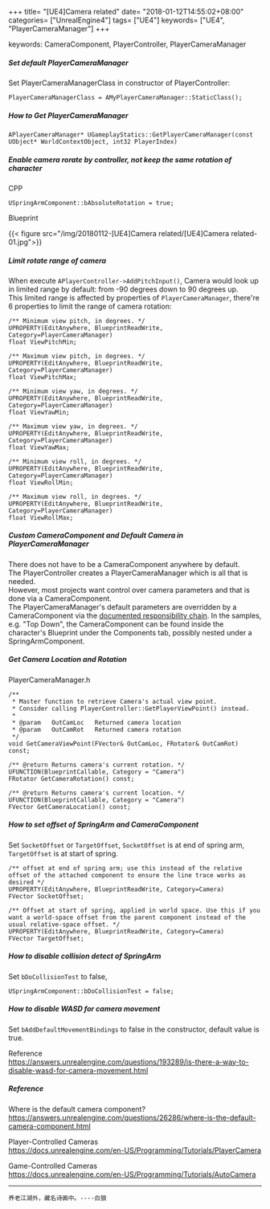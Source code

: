 +++
title= "[UE4]Camera related"
date= "2018-01-12T14:55:02+08:00"
categories= ["UnrealEngine4"]
tags= ["UE4"]
keywords= ["UE4", "PlayerCameraManager"]
+++

keywords: CameraComponent, PlayerController, PlayerCameraManager

##### Set default PlayerCameraManager

Set PlayerCameraManagerClass in constructor of PlayerController:

	PlayerCameraManagerClass = AMyPlayerCameraManager::StaticClass();
	
##### How to Get PlayerCameraManager

	APlayerCameraManager* UGameplayStatics::GetPlayerCameraManager(const UObject* WorldContextObject, int32 PlayerIndex)

##### Enable camera rorate by controller, not keep the same rotation of character

CPP

	USpringArmComponent::bAbsoluteRotation = true;
	
Blueprint

{{< figure src="/img/20180112-[UE4]Camera related/[UE4]Camera related-01.jpg">}}
    
##### Limit rotate range of camera

When execute `APlayerController->AddPitchInput()`, Camera would look up in limited range by default: from -90 degrees down to 90 degrees up.  
This limited range is affected by properties of `PlayerCameraManager`, there're 6 properties to limit the range of camera rotation:

    /** Minimum view pitch, in degrees. */
	UPROPERTY(EditAnywhere, BlueprintReadWrite, Category=PlayerCameraManager)
	float ViewPitchMin;

	/** Maximum view pitch, in degrees. */
	UPROPERTY(EditAnywhere, BlueprintReadWrite, Category=PlayerCameraManager)
	float ViewPitchMax;

	/** Minimum view yaw, in degrees. */
	UPROPERTY(EditAnywhere, BlueprintReadWrite, Category=PlayerCameraManager)
	float ViewYawMin;

	/** Maximum view yaw, in degrees. */
	UPROPERTY(EditAnywhere, BlueprintReadWrite, Category=PlayerCameraManager)
	float ViewYawMax;

	/** Minimum view roll, in degrees. */
	UPROPERTY(EditAnywhere, BlueprintReadWrite, Category=PlayerCameraManager)
	float ViewRollMin;

	/** Maximum view roll, in degrees. */
	UPROPERTY(EditAnywhere, BlueprintReadWrite, Category=PlayerCameraManager)
	float ViewRollMax;

##### Custom CameraComponent and Default Camera in PlayerCameraManager

There does not have to be a CameraComponent anywhere by default.  
The PlayerController creates a PlayerCameraManager which is all that is needed.  
However, most projects want control over camera parameters and that is done via a CameraComponent.  
The PlayerCameraManager's default parameters are overridden by a CameraComponent via the [documented responsibility chain](https://docs.unrealengine.com/latest/INT/Programming/Gameplay/Framework/Camera/index.html). In the samples, e.g. "Top Down", the CameraComponent can be found inside the character's Blueprint under the Components tab, possibly nested under a SpringArmComponent.


##### Get Camera Location and Rotation

PlayerCameraManager.h

	/**
	 * Master function to retrieve Camera's actual view point.
	 * Consider calling PlayerController::GetPlayerViewPoint() instead.
	 *
	 * @param	OutCamLoc	Returned camera location
	 * @param	OutCamRot	Returned camera rotation
	 */
	void GetCameraViewPoint(FVector& OutCamLoc, FRotator& OutCamRot) const;
	
	/** @return Returns camera's current rotation. */
	UFUNCTION(BlueprintCallable, Category = "Camera")
	FRotator GetCameraRotation() const;

	/** @return Returns camera's current location. */
	UFUNCTION(BlueprintCallable, Category = "Camera")
	FVector GetCameraLocation() const;
	
##### How to set offset of SpringArm and CameraComponent

Set `SocketOffset` or `TargetOffset`, `SocketOffset` is at end of spring arm, `TargetOffset` is at start of spring. 

	/** offset at end of spring arm; use this instead of the relative offset of the attached component to ensure the line trace works as desired */
	UPROPERTY(EditAnywhere, BlueprintReadWrite, Category=Camera)
	FVector SocketOffset;

	/** Offset at start of spring, applied in world space. Use this if you want a world-space offset from the parent component instead of the usual relative-space offset. */
	UPROPERTY(EditAnywhere, BlueprintReadWrite, Category=Camera)
	FVector TargetOffset; 
	
	
##### How to disable collision detect of SpringArm

Set `bDoCollisionTest` to false,

	USpringArmComponent::bDoCollisionTest = false;
	
##### How to disable WASD for camera movement

Set `bAddDefaultMovementBindings` to false in the constructor, default value is true.

Reference  
https://answers.unrealengine.com/questions/193289/is-there-a-way-to-disable-wasd-for-camera-movement.html

##### Reference

Where is the default camera component?  
https://answers.unrealengine.com/questions/26286/where-is-the-default-camera-component.html

Player-Controlled Cameras  
https://docs.unrealengine.com/en-US/Programming/Tutorials/PlayerCamera

Game-Controlled Cameras  
https://docs.unrealengine.com/en-US/Programming/Tutorials/AutoCamera

	
***
`养老江湖外，藏名诗画中。----白狼`